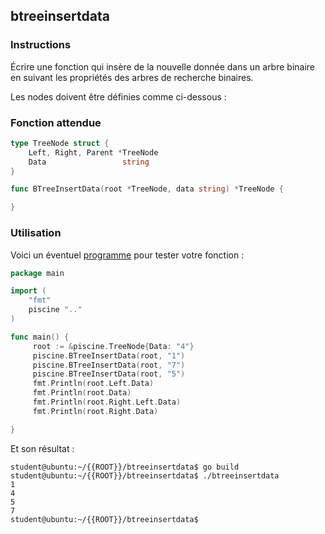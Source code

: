 ## btreeinsertdata

### Instructions

Écrire une fonction qui insère de la nouvelle donnée dans un arbre binaire en suivant les propriétés des arbres de recherche binaires.

Les nodes doivent être définies comme ci-dessous :

### Fonction attendue

```go
type TreeNode struct {
	Left, Right, Parent *TreeNode
	Data                 string
}

func BTreeInsertData(root *TreeNode, data string) *TreeNode {

}
```

### Utilisation

Voici un éventuel [programme](TODO-LINK) pour tester votre fonction :

```go
package main

import (
    "fmt"
    piscine ".."
)

func main() {
     root := &piscine.TreeNode{Data: "4"}
     piscine.BTreeInsertData(root, "1")
     piscine.BTreeInsertData(root, "7")
     piscine.BTreeInsertData(root, "5")
     fmt.Println(root.Left.Data)
     fmt.Println(root.Data)
     fmt.Println(root.Right.Left.Data)
     fmt.Println(root.Right.Data)

}
```

Et son résultat :

```console
student@ubuntu:~/{{ROOT}}/btreeinsertdata$ go build
student@ubuntu:~/{{ROOT}}/btreeinsertdata$ ./btreeinsertdata
1
4
5
7
student@ubuntu:~/{{ROOT}}/btreeinsertdata$
```
